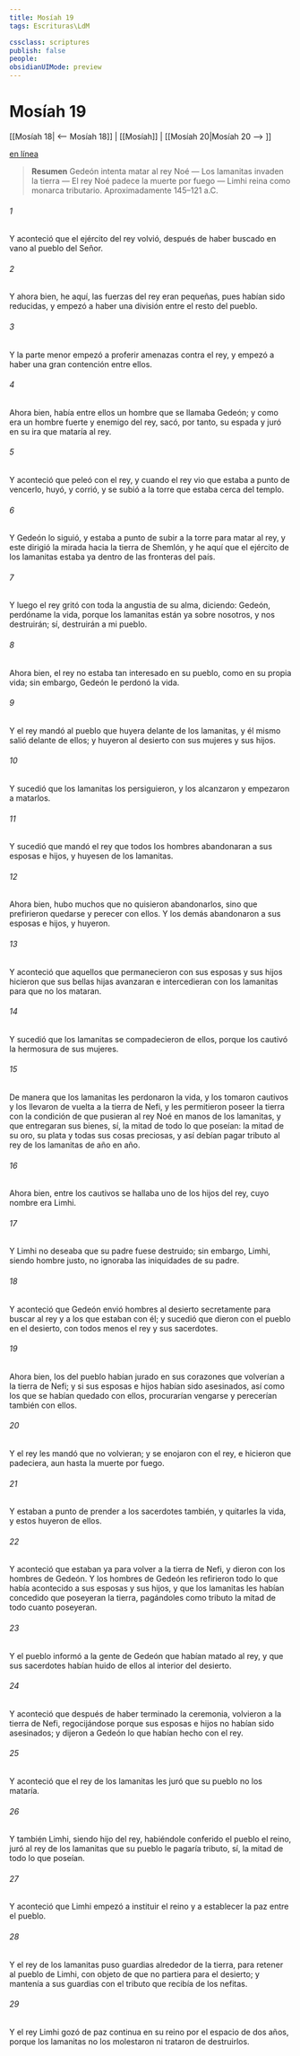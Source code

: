 ```yaml
---
title: Mosíah 19
tags: Escrituras\LdM

cssclass: scriptures
publish: false
people:
obsidianUIMode: preview
---
```


# Mosíah 19
[[Mosíah 18| <-- Mosíah 18]] | [[Mosíah]] | [[Mosíah 20|Mosíah 20 --> ]]

[en línea](https://churchofjesuschrist.org/study/scriptures/bofm/mosiah/19?lang=spa)

> __Resumen__
Gedeón intenta matar al rey Noé — Los lamanitas invaden la tierra — El rey Noé padece la muerte por fuego — Limhi reina como monarca tributario. Aproximadamente 145–121 a.C.

###### 1 
Y aconteció que el ejército del rey volvió, después de haber buscado en vano al pueblo del Señor.

###### 2 
Y ahora bien, he aquí, las fuerzas del rey eran pequeñas, pues habían sido reducidas, y empezó a haber una división entre el resto del pueblo.

###### 3 
Y la parte menor empezó a proferir amenazas contra el rey, y empezó a haber una gran contención entre ellos.

###### 4 
Ahora bien, había entre ellos un hombre que se llamaba Gedeón; y como era un hombre fuerte y enemigo del rey, sacó, por tanto, su espada y juró en su ira que mataría al rey.

###### 5 
Y aconteció que peleó con el rey, y cuando el rey vio que estaba a punto de vencerlo, huyó, y corrió, y se subió a la torre que estaba cerca del templo.

###### 6 
Y Gedeón lo siguió, y estaba a punto de subir a la torre para matar al rey, y este dirigió la mirada hacia la tierra de Shemlón, y he aquí que el ejército de los lamanitas estaba ya dentro de las fronteras del país.

###### 7 
Y luego el rey gritó con toda la angustia de su alma, diciendo: Gedeón, perdóname la vida, porque los lamanitas están ya sobre nosotros, y nos destruirán; sí, destruirán a mi pueblo.

###### 8 
Ahora bien, el rey no estaba tan interesado en su pueblo, como en su propia vida; sin embargo, Gedeón le perdonó la vida.

###### 9 
Y el rey mandó al pueblo que huyera delante de los lamanitas, y él mismo salió delante de ellos; y huyeron al desierto con sus mujeres y sus hijos.

###### 10 
Y sucedió que los lamanitas los persiguieron, y los alcanzaron y empezaron a matarlos.

###### 11 
Y sucedió que mandó el rey que todos los hombres abandonaran a sus esposas e hijos, y huyesen de los lamanitas.

###### 12 
Ahora bien, hubo muchos que no quisieron abandonarlos, sino que prefirieron quedarse y perecer con ellos. Y los demás abandonaron a sus esposas e hijos, y huyeron.

###### 13 
Y aconteció que aquellos que permanecieron con sus esposas y sus hijos hicieron que sus bellas hijas avanzaran e intercedieran con los lamanitas para que no los mataran.

###### 14 
Y sucedió que los lamanitas se compadecieron de ellos, porque los cautivó la hermosura de sus mujeres.

###### 15 
De manera que los lamanitas les perdonaron la vida, y los tomaron cautivos y los llevaron de vuelta a la tierra de Nefi, y les permitieron poseer la tierra con la condición de que pusieran al rey Noé en manos de los lamanitas, y que entregaran sus bienes, sí, la mitad de todo lo que poseían: la mitad de su oro, su plata y todas sus cosas preciosas, y así debían pagar tributo al rey de los lamanitas de año en año.

###### 16 
Ahora bien, entre los cautivos se hallaba uno de los hijos del rey, cuyo nombre era Limhi.

###### 17 
Y Limhi no deseaba que su padre fuese destruido; sin embargo, Limhi, siendo hombre justo, no ignoraba las iniquidades de su padre.

###### 18 
Y aconteció que Gedeón envió hombres al desierto secretamente para buscar al rey y a los que estaban con él; y sucedió que dieron con el pueblo en el desierto, con todos menos el rey y sus sacerdotes.

###### 19 
Ahora bien, los del pueblo habían jurado en sus corazones que volverían a la tierra de Nefi; y si sus esposas e hijos habían sido asesinados, así como los que se habían quedado con ellos, procurarían vengarse y perecerían también con ellos.

###### 20 
Y el rey les mandó que no volvieran; y se enojaron con el rey, e hicieron que padeciera, aun hasta la muerte por fuego.

###### 21 
Y estaban a punto de prender a los sacerdotes también, y quitarles la vida, y estos huyeron de ellos.

###### 22 
Y aconteció que estaban ya para volver a la tierra de Nefi, y dieron con los hombres de Gedeón. Y los hombres de Gedeón les refirieron todo lo que había acontecido a sus esposas y sus hijos, y que los lamanitas les habían concedido que poseyeran la tierra, pagándoles como tributo la mitad de todo cuanto poseyeran.

###### 23 
Y el pueblo informó a la gente de Gedeón que habían matado al rey, y que sus sacerdotes habían huido de ellos al interior del desierto.

###### 24 
Y aconteció que después de haber terminado la ceremonia, volvieron a la tierra de Nefi, regocijándose porque sus esposas e hijos no habían sido asesinados; y dijeron a Gedeón lo que habían hecho con el rey.

###### 25 
Y aconteció que el rey de los lamanitas les juró que su pueblo no los mataría.

###### 26 
Y también Limhi, siendo hijo del rey, habiéndole conferido el pueblo el reino, juró al rey de los lamanitas que su pueblo le pagaría tributo, sí, la mitad de todo lo que poseían.

###### 27 
Y aconteció que Limhi empezó a instituir el reino y a establecer la paz entre el pueblo.

###### 28 
Y el rey de los lamanitas puso guardias alrededor de la tierra, para retener al pueblo de Limhi, con objeto de que no partiera para el desierto; y mantenía a sus guardias con el tributo que recibía de los nefitas.

###### 29 
Y el rey Limhi gozó de paz continua en su reino por el espacio de dos años, porque los lamanitas no los molestaron ni trataron de destruirlos.

